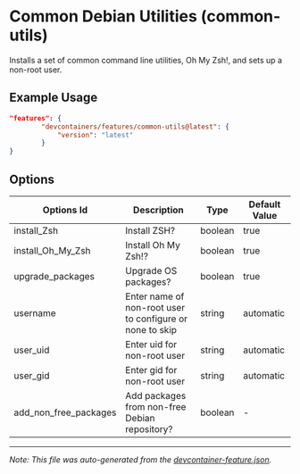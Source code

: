 
# Common Debian Utilities (common-utils)

Installs a set of common command line utilities, Oh My Zsh!, and sets up a non-root user.

## Example Usage

```json
"features": {
        "devcontainers/features/common-utils@latest": {
            "version": "latest"
        }
}
```

## Options

| Options Id | Description | Type | Default Value |
|-----|-----|-----|-----|
| install_Zsh | Install ZSH? | boolean | true |
| install_Oh_My_Zsh | Install Oh My Zsh!? | boolean | true |
| upgrade_packages | Upgrade OS packages? | boolean | true |
| username | Enter name of non-root user to configure or none to skip | string | automatic |
| user_uid | Enter uid for non-root user | string | automatic |
| user_gid | Enter gid for non-root user | string | automatic |
| add_non_free_packages | Add packages from non-free Debian repository? | boolean | - |

---

_Note: This file was auto-generated from the [devcontainer-feature.json](https://github.com/devcontainers/features/blob/main/src/common-utils/devcontainer-feature.json)._

